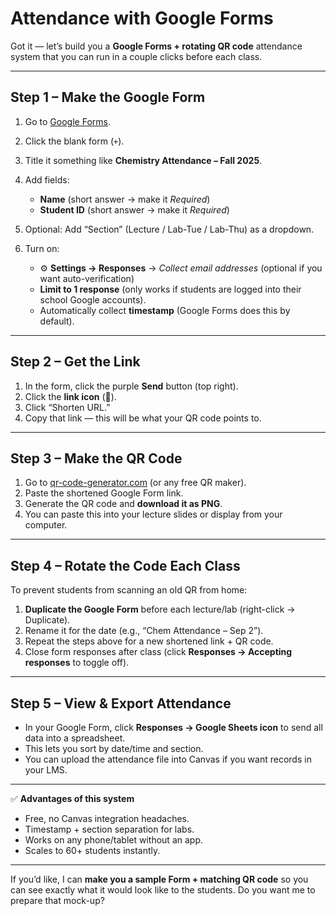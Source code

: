 # Attendance with Google Forms

Got it — let’s build you a **Google Forms + rotating QR code** attendance system that you can run in a couple clicks before each class.

---

## **Step 1 – Make the Google Form**

1. Go to [Google Forms](https://forms.google.com).
2. Click the blank form (`+`).
3. Title it something like **Chemistry Attendance – Fall 2025**.
4. Add fields:

   * **Name** (short answer → make it *Required*)
   * **Student ID** (short answer → make it *Required*)
5. Optional: Add “Section” (Lecture / Lab-Tue / Lab-Thu) as a dropdown.
6. Turn on:

   * ⚙️ **Settings → Responses** → *Collect email addresses* (optional if you want auto-verification)
   * **Limit to 1 response** (only works if students are logged into their school Google accounts).
   * Automatically collect **timestamp** (Google Forms does this by default).

---

## **Step 2 – Get the Link**

1. In the form, click the purple **Send** button (top right).
2. Click the **link icon** (🔗).
3. Click “Shorten URL.”
4. Copy that link — this will be what your QR code points to.

---

## **Step 3 – Make the QR Code**

1. Go to [qr-code-generator.com](https://www.qr-code-generator.com/) (or any free QR maker).
2. Paste the shortened Google Form link.
3. Generate the QR code and **download it as PNG**.
4. You can paste this into your lecture slides or display from your computer.

---

## **Step 4 – Rotate the Code Each Class**

To prevent students from scanning an old QR from home:

1. **Duplicate the Google Form** before each lecture/lab (right-click → Duplicate).
2. Rename it for the date (e.g., “Chem Attendance – Sep 2”).
3. Repeat the steps above for a new shortened link + QR code.
4. Close form responses after class (click **Responses → Accepting responses** to toggle off).

---

## **Step 5 – View & Export Attendance**

* In your Google Form, click **Responses → Google Sheets icon** to send all data into a spreadsheet.
* This lets you sort by date/time and section.
* You can upload the attendance file into Canvas if you want records in your LMS.

---

✅ **Advantages of this system**

* Free, no Canvas integration headaches.
* Timestamp + section separation for labs.
* Works on any phone/tablet without an app.
* Scales to 60+ students instantly.

---

If you’d like, I can **make you a sample Form + matching QR code** so you can see exactly what it would look like to the students.
Do you want me to prepare that mock-up?
